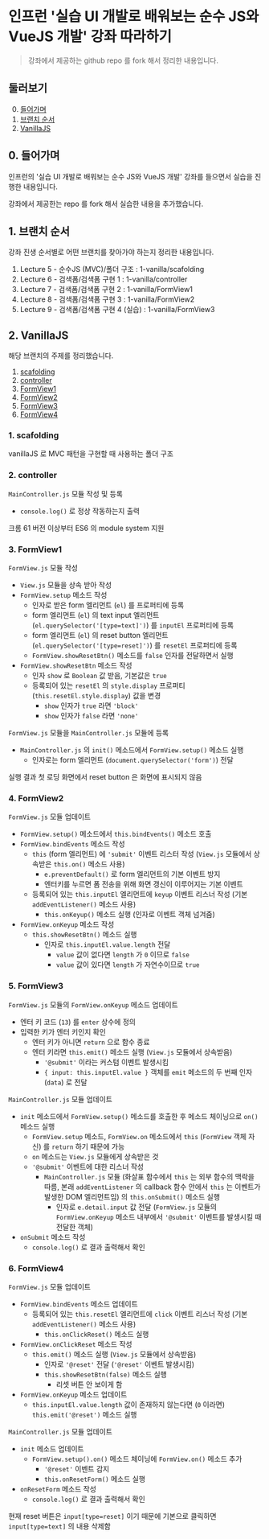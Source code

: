 # 인프런 '실습 UI 개발로 배워보는 순수 JS와 VueJS 개발' 강좌 따라하기
> 강좌에서 제공하는 github repo 를 fork 해서 정리한 내용입니다.

## 둘러보기

0. [들어가며](#0-들어가며)
1. [브랜치 순서](#1-브랜치-순서)
2. [VanillaJS](#2-vanillajs)

## 0. 들어가며

인프런의 '실습 UI 개발로 배워보는 순수 JS와 VueJS 개발' 강좌를 들으면서 실습을 진행한 내용입니다.

강좌에서 제공한는 repo 를 fork 해서 실습한 내용을 추가했습니다.

## 1. 브랜치 순서

강좌 진생 순서별로 어떤 브랜치를 찾아가야 하는지 정리한 내용입니다.

1. Lecture 5 - 순수JS (MVC)/폴더 구조 : 1-vanilla/scafolding
2. Lecture 6 - 검색폼/검색폼 구현 1 : 1-vanilla/controller
3. Lecture 7 - 검색폼/검색폼 구현 2 : 1-vanilla/FormView1
4. Lecture 8 - 검색폼/검색폼 구현 3 : 1-vanilla/FormView2
5. Lecture 9 - 검색폼/검색폼 구현 4 (실습) : 1-vanilla/FormView3

## 2. VanillaJS

해당 브랜치의 주제를 정리했습니다.

1. [scafolding](#1-scafolding)
2. [controller](#2-controller)
3. [FormView1](#3-formview1)
4. [FormView2](#4-formview2)
5. [FormView3](#5-formview3)
6. [FormView4](#6-fromview4)

### 1. scafolding

vanillaJS 로 MVC 패턴을 구현할 때 사용하는 폴더 구조

### 2. controller

`MainController.js` 모듈 작성 및 등록
- `console.log()` 로 정상 작동하는지 출력

크롬 61 버전 이상부터 ES6 의 module system 지원

### 3. FormView1

`FormView.js` 모듈 작성  
- `View.js` 모듈을 상속 받아 작성
- `FormView.setup` 메소드 작성
  - 인자로 받은 form 엘리먼트 (`el`) 를 프로퍼티에 등록
  - form 엘리먼트 (`el`) 의 text input 엘리먼트 (`el.querySelector('[type=text]')`) 를 `inputEl` 프로퍼티에 등록
  - form 엘리먼트 (`el`) 의 reset button 엘리먼트 (`el.querySelector('[type=reset]')`) 를 `resetEl` 프로퍼티에 등록
  - `FormView.showResetBtn()` 메소드를 `false` 인자를 전달하면서 실행
- `FormView.showResetBtn` 메소드 작성
  - 인자 `show` 로 `Boolean` 값 받음, 기본값은 `true`
  - 등록되어 있는 `resetEl` 의 `style.display` 프로퍼티 (`this.resetEl.style.display`) 값을 변경
    - `show` 인자가 `true` 라면 `'block'`
    - `show` 인자가 `false` 라면 `'none'`

`FormView.js` 모듈을 `MainController.js` 모듈에 등록
- `MainController.js` 의 `init()` 메소드에서 `FormView.setup()` 메소드 실행
  - 인자로는 form 엘리먼트 (`document.querySelector('form')`) 전달

실행 결과 첫 로딩 화면에서 reset button 은 화면에 표시되지 않음

### 4. FormView2

`FormView.js` 모듈 업데이트
- `FormView.setup()` 메소드에서 `this.bindEvents()` 메소드 호출
- `FormView.bindEvents` 메소드 작성
  - `this` (form 엘리먼트) 에 `'submit'` 이벤트 리스터 작성 (`View.js` 모듈에서 상속받은 `this.on()` 메소드 사용)
    - `e.preventDefault()` 로 form 엘리먼트의 기본 이벤트 방지
    - 엔터키를 누르면 폼 전송을 위해 화면 갱신이 이루어지는 기본 이벤트
  - 등록되어 있는 `this.inputEl` 엘리먼트에 `keyup` 이벤트 리스너 작성 (기본 `addEventListener()` 메소드 사용)
    - `this.onKeyup()` 메소드 실행 (인자로 이벤트 객체 넘겨줌)
- `FormView.onKeyup` 메소드 작성
  - `this.showResetBtn()` 메소드 실행
    - 인자로 `this.inputEl.value.length` 전달
      - `value` 값이 없다면 `length` 가 `0` 이므로 `false`
      - `value` 값이 있다면 `length` 가 자연수이므로 `true`

### 5. FormView3

`FormView.js` 모듈의 `FormView.onKeyup` 메소드 업데이트
- 엔터 키 코드 (`13`) 를 `enter` 상수에 정의
- 입력한 키가 엔터 키인지 확인
  - 엔터 키가 아니면 `return` 으로 함수 종료
  - 엔터 키라면 `this.emit()` 메소드 실행 (`View.js` 모듈에서 상속받음)
    - `'@submit'` 이라는 커스텀 이벤트 발생시킴
    - `{ input: this.inputEl.value }` 객체를 `emit` 메소드의 두 번째 인자 (`data`) 로 전달

`MainController.js` 모듈 업데이트
- `init` 메소드에서 `FormView.setup()` 메소드를 호출한 후 메소드 체이닝으로 `on()` 메소드 실행
  - `FormView.setup` 메소드, `FormView.on` 메소드에서 `this` (`FormView` 객체 자신) 를 `return` 하기 때문에 가능
  - `on` 메소드는 `View.js` 모듈에게 상속받은 것
  - `'@submit'` 이벤트에 대한 리스너 작성
    - `MainController.js` 모듈 (화살표 함수에서 `this` 는 외부 함수의 맥락을 따름, 본래 `addEventListener` 의 callback 함수 안에서 `this` 는 이벤트가 발생한 DOM 엘리먼트임) 의 `this.onSubmit()` 메소드 실행
      - 인자로 `e.detail.input` 값 전달 (`FormView.js` 모듈의 `FormView.onKeyup` 메소드 내부에서 `'@submit'` 이벤트를 발생시킬 때 전달한 객체)
- `onSubmit` 메소드 작성
  - `console.log()` 로 결과 출력해서 확인

### 6. FormView4

`FormView.js` 모듈 업데이트
- `FormView.bindEvents` 메소드 업데이트
	- 등록되어 있는 `this.resetEl` 엘리먼트에 `click` 이벤트 리스너 작성 (기본 `addEventListener()` 메소드 사용)
		- `this.onClickReset()` 메소드 실행
- `FormView.onClickReset` 메소드 작성
  - `this.emit()` 메소드 실행 (`View.js` 모듈에서 상속받음)
    - 인자로 `'@reset'` 전달 (`'@reset'` 이벤트 발생시킴)
	- `this.showResetBtn(false)` 메소드 실행
		- 리셋 버튼 안 보이게 함
- `FormView.onKeyup` 메소드 업데이트
	- `this.inputEl.value.length` 값이 존재하지 않는다면 (`0` 이라면) `this.emit('@reset')` 메소드 실행

`MainController.js` 모듈 업데이트
- `init` 메소드 업데이트
	- `FormView.setup().on()` 메소드 체이닝에 `FormView.on()` 메소드 추가
		- `'@reset'` 이벤트 감지
		- `this.onResetForm()` 메소드 실행
- `onResetForm` 메소드 작성
	- `console.log()` 로 결과 출력해서 확인

현재 reset 버튼은 `input[type=reset]` 이기 때문에 기본으로 클릭하면 `input[type=text]` 의 내용 삭제함